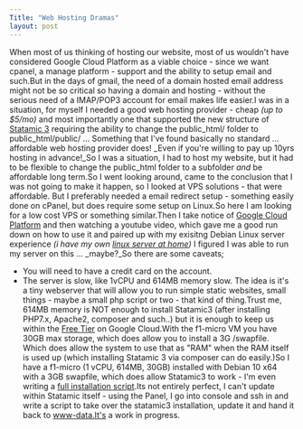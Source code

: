 ```yaml
---
Title: "Web Hosting Dramas"
layout: post
---
```


When most of us thinking of hosting our website, most of us wouldn't have considered Google Cloud Platform as a viable choice - since we want cpanel, a manage platform - support and the ability to setup email and such.But in the days of gmail, the need of a domain hosted email address might not be so critical so having a domain and hosting - without the serious need of a IMAP/POP3 account for email makes life easier.I was in a situation, for myself I needed a good web hosting provider - cheap _(up to $5/mo)_ and most importantly one that supported the new structure of [Statamic 3](//statamic.com) requiring the ability to change the public_html/ folder to public_html/public/ ... Something that I've found basically no standard ... affordable web hosting provider does! _Even if you're willing to pay up 10yrs hosting in advance!_So I was a situation, I had to host my website, but it had to be flexible to change the public_html folder to a subfolder _and_ be affordable long term.So I went looking around, came to the conclusion that I was not going to make it happen, so I looked at VPS solutions - that were affordable.
But I preferably needed a email redirect setup - something easily done on cPanel, but does require some setup on Linux.So here I am looking for a low cost VPS or something similar.Then I take notice of [Google Cloud Platform](//cloud.google.com) and then watching a youtube video, which gave me a good run down on how to use it and paired up with my exisitng Debian Linux server experience _(i have my own [linux server at home](//server.cameronwalker.nz))_ I figured I was able to run my server on this ... _maybe?_So there are some caveats;
- You will need to have a credit card on the account.
- The server is slow, like 1vCPU and 614MB memory slow.
The idea is it's a tiny webserver that will allow you to run simple static websites, small things - maybe a small php script or two - that kind of thing.Trust me, 614MB memory is NOT enough to install Statamic3 (after installing PHP7.x, Apache2, composer and such..) but it is enough to keep us within the [Free Tier](//cloud.google.com/free/docs/gcp-free-tier#free-tier) on Google Cloud.With the  f1-micro VM you have 30GB max storage, which does allow you to install a 3G /swapfile. Which does allow the system to use that as "RAM" when the RAM itself is used up (which installing Statamic 3 via composer can do easily.)So I have a f1-micro (1 vCPU, 614MB, 30GB) installed with Debian 10 x64 with a 3GB swapfile, which does allow Statamic3 to work - I'm even writing a [full installation script](//github.com/t94xr/gcp-statamic3).Its not entirely perfect, I can't update within Statamic itself - using the Panel, I go into console and ssh in and write a script to take over the statamic3 installation, update it and hand it back to www-data.It's a work in progress.
